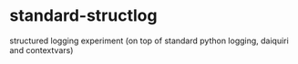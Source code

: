 # standard-structlog
structured logging experiment (on top of standard python logging, daiquiri and contextvars)


